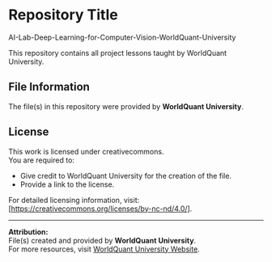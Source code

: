# Repository Title
AI-Lab-Deep-Learning-for-Computer-Vision-WorldQuant-University

This repository contains all project lessons taught by WorldQuant University.

## File Information

The file(s) in this repository were provided by **WorldQuant University**.

## License

This work is licensed under creativecommons.  
You are required to:
- Give credit to WorldQuant University for the creation of the file.
- Provide a link to the license.

For detailed licensing information, visit: [https://creativecommons.org/licenses/by-nc-nd/4.0/].

---
**Attribution:**  
File(s) created and provided by **WorldQuant University**.  
For more resources, visit [WorldQuant University Website](https://www.worldquantuniversity.com).
